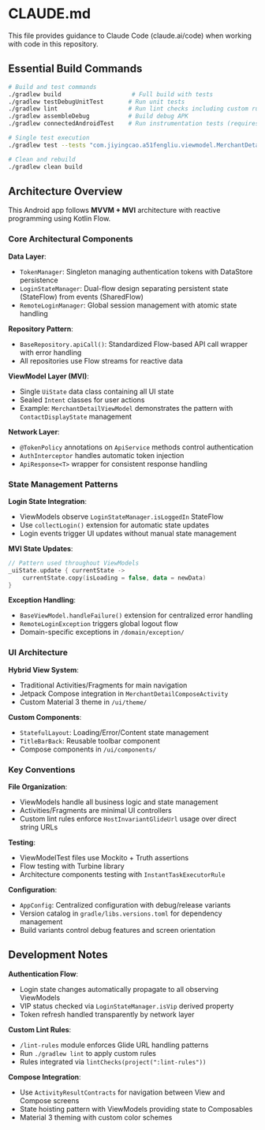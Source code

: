 # CLAUDE.md

This file provides guidance to Claude Code (claude.ai/code) when working with code in this repository.

## Essential Build Commands

```bash
# Build and test commands
./gradlew build                    # Full build with tests
./gradlew testDebugUnitTest       # Run unit tests
./gradlew lint                    # Run lint checks including custom rules
./gradlew assembleDebug           # Build debug APK
./gradlew connectedAndroidTest    # Run instrumentation tests (requires device)

# Single test execution
./gradlew test --tests "com.jiyingcao.a51fengliu.viewmodel.MerchantDetailViewModelTest"

# Clean and rebuild
./gradlew clean build
```

## Architecture Overview

This Android app follows **MVVM + MVI** architecture with reactive programming using Kotlin Flow.

### Core Architectural Components

**Data Layer**:
- `TokenManager`: Singleton managing authentication tokens with DataStore persistence
- `LoginStateManager`: Dual-flow design separating persistent state (StateFlow) from events (SharedFlow)
- `RemoteLoginManager`: Global session management with atomic state handling

**Repository Pattern**:
- `BaseRepository.apiCall()`: Standardized Flow-based API call wrapper with error handling
- All repositories use Flow streams for reactive data

**ViewModel Layer (MVI)**:
- Single `UiState` data class containing all UI state
- Sealed `Intent` classes for user actions
- Example: `MerchantDetailViewModel` demonstrates the pattern with `ContactDisplayState` management

**Network Layer**:
- `@TokenPolicy` annotations on `ApiService` methods control authentication
- `AuthInterceptor` handles automatic token injection
- `ApiResponse<T>` wrapper for consistent response handling

### State Management Patterns

**Login State Integration**:
- ViewModels observe `LoginStateManager.isLoggedIn` StateFlow
- Use `collectLogin()` extension for automatic state updates
- Login events trigger UI updates without manual state management

**MVI State Updates**:
```kotlin
// Pattern used throughout ViewModels
_uiState.update { currentState ->
    currentState.copy(isLoading = false, data = newData)
}
```

**Exception Handling**:
- `BaseViewModel.handleFailure()` extension for centralized error handling
- `RemoteLoginException` triggers global logout flow
- Domain-specific exceptions in `/domain/exception/`

### UI Architecture

**Hybrid View System**:
- Traditional Activities/Fragments for main navigation
- Jetpack Compose integration in `MerchantDetailComposeActivity`
- Custom Material 3 theme in `/ui/theme/`

**Custom Components**:
- `StatefulLayout`: Loading/Error/Content state management
- `TitleBarBack`: Reusable toolbar component
- Compose components in `/ui/components/`

### Key Conventions

**File Organization**:
- ViewModels handle all business logic and state management
- Activities/Fragments are minimal UI controllers
- Custom lint rules enforce `HostInvariantGlideUrl` usage over direct string URLs

**Testing**:
- ViewModelTest files use Mockito + Truth assertions
- Flow testing with Turbine library
- Architecture components testing with `InstantTaskExecutorRule`

**Configuration**:
- `AppConfig`: Centralized configuration with debug/release variants
- Version catalog in `gradle/libs.versions.toml` for dependency management
- Build variants control debug features and screen orientation

## Development Notes

**Authentication Flow**:
- Login state changes automatically propagate to all observing ViewModels
- VIP status checked via `LoginStateManager.isVip` derived property
- Token refresh handled transparently by network layer

**Custom Lint Rules**:
- `/lint-rules` module enforces Glide URL handling patterns
- Run `./gradlew lint` to apply custom rules
- Rules integrated via `lintChecks(project(":lint-rules"))`

**Compose Integration**:
- Use `ActivityResultContracts` for navigation between View and Compose screens
- State hoisting pattern with ViewModels providing state to Composables
- Material 3 theming with custom color schemes